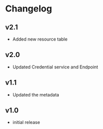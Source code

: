 # Changelog

## v2.1

- Added new resource table

## v2.0

- Updated Credential service and Endpoint

## v1.1

- Updated the metadata

## v1.0

- initial release